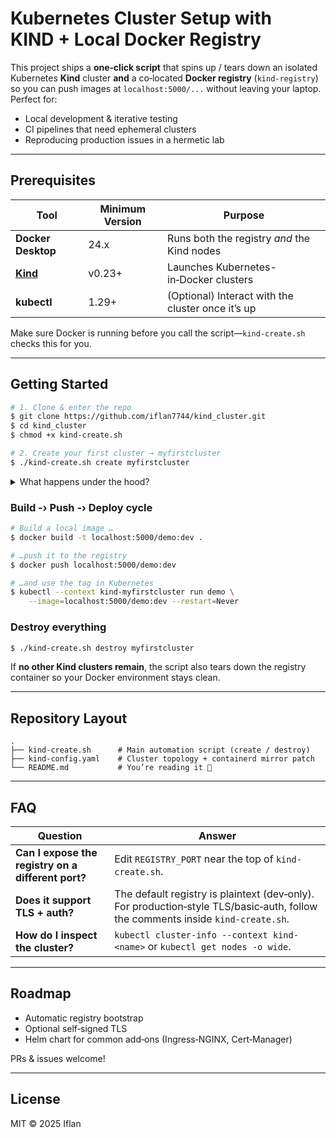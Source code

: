 # Kubernetes Cluster Setup with KIND + Local Docker Registry

This project ships a **one‑click script** that spins up / tears down an isolated Kubernetes **Kind** cluster **and** a co‑located **Docker registry** (`kind-registry`) so you can push images at `localhost:5000/...` without leaving your laptop. Perfect for:

* Local development & iterative testing
* CI pipelines that need ephemeral clusters
* Reproducing production issues in a hermetic lab

---

## Prerequisites

| Tool                                  | Minimum Version | Purpose                                           |
| ------------------------------------- | --------------- | ------------------------------------------------- |
| **Docker Desktop**                    | 24.x            | Runs both the registry *and* the Kind nodes       |
| **[Kind](https://kind.sigs.k8s.io/)** | v0.23+          | Launches Kubernetes-in‑Docker clusters            |
| **kubectl**                           | 1.29+           | (Optional) Interact with the cluster once it’s up |

Make sure Docker is running before you call the script—`kind-create.sh` checks this for you.

---

## Getting Started

```bash
# 1. Clone & enter the repo
$ git clone https://github.com/iflan7744/kind_cluster.git
$ cd kind_cluster
$ chmod +x kind-create.sh

# 2. Create your first cluster → myfirstcluster
$ ./kind-create.sh create myfirstcluster
```

<details>
<summary>What happens under the hood?</summary>

1. **Local registry**: If not already present, a `registry:2` container called **kind-registry** is started on port **5000** and attached to the “kind” Docker network.
2. **Kind cluster**: A three‑node (control‑plane + 2 workers) cluster is created from `kind-config.yaml`.
3. **Containerd mirror**: The cluster’s container runtime is auto‑patched so any pull for `localhost:5000` is transparently redirected to `kind-registry:5000`.

</details>

### Build ‑› Push ‑› Deploy cycle

```bash
# Build a local image …
$ docker build -t localhost:5000/demo:dev .

# …push it to the registry
$ docker push localhost:5000/demo:dev

# …and use the tag in Kubernetes
$ kubectl --context kind-myfirstcluster run demo \
    --image=localhost:5000/demo:dev --restart=Never
```

### Destroy everything

```bash
$ ./kind-create.sh destroy myfirstcluster
```

If **no other Kind clusters remain**, the script also tears down the registry container so your Docker environment stays clean.

---

## Repository Layout

```text
.
├── kind-create.sh      # Main automation script (create / destroy)
├── kind-config.yaml    # Cluster topology + containerd mirror patch
└── README.md           # You’re reading it 🙂
```

---

## FAQ

| Question                                           | Answer                                                                                                                          |
| -------------------------------------------------- | ------------------------------------------------------------------------------------------------------------------------------- |
| **Can I expose the registry on a different port?** | Edit `REGISTRY_PORT` near the top of `kind-create.sh`.                                                                          |
| **Does it support TLS + auth?**                    | The default registry is plaintext (dev‑only). For production‑style TLS/basic‑auth, follow the comments inside `kind-create.sh`. |
| **How do I inspect the cluster?**                  | `kubectl cluster-info --context kind-<name>` or `kubectl get nodes -o wide`.                                                    |

---

## Roadmap

* Automatic registry bootstrap
* Optional self‑signed TLS
* Helm chart for common add‑ons (Ingress‑NGINX, Cert‑Manager)

PRs & issues welcome!

---

## License

MIT © 2025 Iflan
